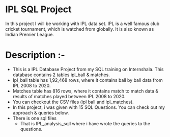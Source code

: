 # IPL SQL Project

In this project I will be working with IPL data set. IPL is a well famous club cricket tournament, which is watched from globally. It is also known as Indian Premier League.

# Description :- 
		
* This is a IPL Database Project from my SQL training on Internshala. This database contains 2 tables ipl_ball & matches.
* Ipl_ball  table has 1,92,468 rows, where it contains ball by ball data from IPL 2008 to 2020.
* Matches table has 816 rows, where it contains match to match data & results of matches played between IPL 2008 to 2020.
* You can checkout the CSV files (ipl ball and ipl_matches).
* In this project, i was given with 15 SQL Questions. You can check out my approach & queries below.
* There is one sql files 
  - That is IPL_analysis_sqll where i have wrote the queries to the questions.

